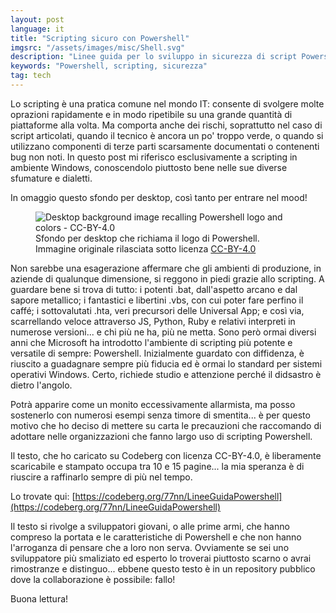 ```yaml
---
layout: post
language: it
title: "Scripting sicuro con Powershell"
imgsrc: "/assets/images/misc/Shell.svg"
description: "Linee guida per lo sviluppo in sicurezza di script Powershell"
keywords: "Powershell, scripting, sicurezza"
tag: tech
---
```

Lo scripting è una pratica comune nel mondo IT: consente di svolgere molte oprazioni rapidamente e in modo ripetibile su una grande quantità di piattaforme alla volta. Ma comporta anche dei rischi, soprattutto nel caso di script articolati, quando il tecnico è ancora un po' troppo verde, o quando si utilizzano componenti di terze parti scarsamente documentati o contenenti bug non noti. In questo post mi riferisco esclusivamente a scripting in ambiente Windows, conoscendolo piuttosto bene nelle sue diverse sfumature e dialetti.

In omaggio questo sfondo per desktop, così tanto per entrare nel mood!

<figure>
<img src="{{ page.imgsrc }}" alt="Desktop background image recalling Powershell logo and colors - CC-BY-4.0"/>
<figcaption>Sfondo per desktop che richiama il logo di Powershell. Immagine originale rilasciata sotto licenza <a rel="license" href="https://creativecommons.org/licenses/by/4.0/" target = "_blank">CC-BY-4.0</a></figcaption>
</figure>

Non sarebbe una esagerazione affermare che gli ambienti di produzione, in aziende di qualunque dimensione, si reggono in piedi grazie allo scripting. A guardare bene si trova di tutto: i potenti .bat, dall'aspetto arcano e dal sapore metallico; i fantastici e libertini .vbs, con cui poter fare perfino il caffé; i sottovalutati .hta, veri precursori delle Universal App; e così via, scarrellando veloce attraverso JS, Python, Ruby e relativi interpreti in numerose versioni... e chi più ne ha, più ne metta. Sono però ormai diversi anni che Microsoft ha introdotto l'ambiente di scripting più potente e versatile di sempre: Powershell. Inizialmente guardato con diffidenza, è riuscito a guadagnare sempre più fiducia ed è ormai lo standard per sistemi operativi Windows. Certo, richiede studio e attenzione perché il didsastro è dietro l'angolo.

Potrà apparire come un monito eccessivamente allarmista, ma posso sostenerlo con numerosi esempi senza timore di smentita... è per questo motivo che ho deciso di mettere su carta le precauzioni che raccomando di adottare nelle organizzazioni che fanno largo uso di scripting Powershell.

Il testo, che ho caricato su Codeberg con licenza CC-BY-4.0, è liberamente scaricabile e stampato occupa tra 10 e 15 pagine... la mia speranza è di riuscire a raffinarlo sempre di più nel tempo.

Lo trovate qui: [https://codeberg.org/77nn/LineeGuidaPowershell](https://codeberg.org/77nn/LineeGuidaPowershell)

Il testo si rivolge a sviluppatori giovani, o alle prime armi, che hanno compreso la portata e le caratteristiche di Powershell e che non hanno l'arroganza di pensare che a loro non serva. Ovviamente se sei uno sviluppatore più smaliziato ed esperto lo troverai piuttosto scarno o avrai rimostranze e distinguo... ebbene questo testo è in un repository pubblico dove la collaborazione è possibile: fallo!

Buona lettura!


